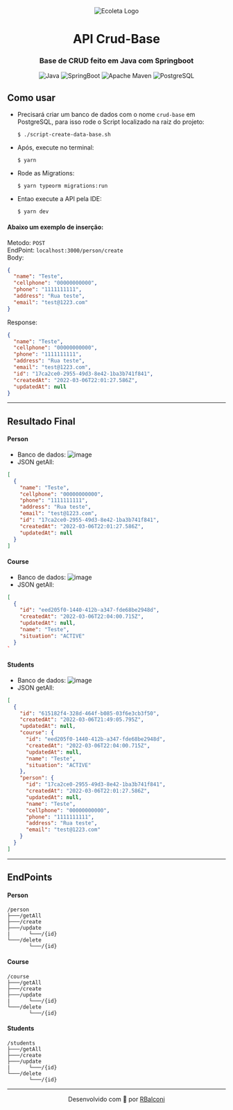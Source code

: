 <div align="center">
  <img src="https://user-images.githubusercontent.com/18688446/156849342-809790ed-df9d-4497-b94e-9cff0540c7a0.png" alt="Ecoleta Logo" /> 
  <br/> 
  <h1>API Crud-Base</h1>
  <h3>Base de CRUD feito em Java com Springboot</h3>
</div>

<p align="center">
    <img src="https://img.shields.io/static/v1?label=Java&message=11&color=DC143C&style=flat-square&logo=Java" alt="Java" />
    <img src="https://img.shields.io/static/v1?label=SpringBoot&message=2.6.4&color=7CFC00&style=flat-square&logo=SpringBoot" alt="SpringBoot" />
    <img src="https://img.shields.io/static/v1?label=Apache Maven&message=3.6.3&color=DC143C&style=flat-square&logo=Apache Maven" alt="Apache Maven" />
    <img src="https://img.shields.io/static/v1?label=PostgreSQL&message=14.2&color=1E90FF&style=flat-square&logo=PostgreSQL&logoColor=1E90FF" alt="PostgreSQL" />

</p>

## Como usar

- Precisará criar um banco de dados com o nome `crud-base` em PostgreSQL, para isso rode o Script localizado na raiz do projeto:

  ```
  $ ./script-create-data-base.sh
  ```

- Após, execute no terminal:
  ```
  $ yarn
  ```
- Rode as Migrations:

  ```
  $ yarn typeorm migrations:run
  ```

- Entao execute a API pela IDE:
  ```
  $ yarn dev
  ```

#### Abaixo um exemplo de inserção:

Metodo: `POST` </br>
EndPoint: `localhost:3000/person/create` </br>
Body:

```json
{
  "name": "Teste",
  "cellphone": "00000000000",
  "phone": "1111111111",
  "address": "Rua teste",
  "email": "test@1223.com"
}
```

Response:

```json
{
  "name": "Teste",
  "cellphone": "00000000000",
  "phone": "1111111111",
  "address": "Rua teste",
  "email": "test@1223.com",
  "id": "17ca2ce0-2955-49d3-8e42-1ba3b741f841",
  "createdAt": "2022-03-06T22:01:27.586Z",
  "updatedAt": null
}
```

---

## Resultado Final

#### Person

- Banco de dados:
  ![image](https://user-images.githubusercontent.com/18688446/156852703-036646a8-2530-4d0e-9071-0fbfd3b5eabd.png)
- JSON getAll:

```json
[
  {
    "name": "Teste",
    "cellphone": "00000000000",
    "phone": "1111111111",
    "address": "Rua teste",
    "email": "test@1223.com",
    "id": "17ca2ce0-2955-49d3-8e42-1ba3b741f841",
    "createdAt": "2022-03-06T22:01:27.586Z",
    "updatedAt": null
  }
]
```

#### Course

- Banco de dados:
  ![image](https://user-images.githubusercontent.com/18688446/156853320-f7b2b54c-ca04-4893-b994-216038796667.png)
- JSON getAll:

```json
[
  {
    "id": "eed205f0-1440-412b-a347-fde68be2948d",
    "createdAt": "2022-03-06T22:04:00.715Z",
    "updatedAt": null,
    "name": "Teste",
    "situation": "ACTIVE"
  }
`
```

#### Students

- Banco de dados:
  ![image](https://user-images.githubusercontent.com/18688446/156853599-d8637363-063f-4125-aa0d-f79b08abc435.png)
- JSON getAll:

```json
[
  {
    "id": "615182f4-328d-464f-b085-03f6e3cb3f50",
    "createdAt": "2022-03-06T21:49:05.795Z",
    "updatedAt": null,
    "course": {
      "id": "eed205f0-1440-412b-a347-fde68be2948d",
      "createdAt": "2022-03-06T22:04:00.715Z",
      "updatedAt": null,
      "name": "Teste",
      "situation": "ACTIVE"
    },
    "person": {
      "id": "17ca2ce0-2955-49d3-8e42-1ba3b741f841",
      "createdAt": "2022-03-06T22:01:27.586Z",
      "updatedAt": null,
      "name": "Teste",
      "cellphone": "00000000000",
      "phone": "1111111111",
      "address": "Rua teste",
      "email": "test@1223.com"
    }
  }
]
```

---

## EndPoints

#### Person

```
/person
├───/getAll
├───/create
├───/update
|      └───/{id}
└───/delete
       └───/{id}
```

#### Course

```
/course
├───/getAll
├───/create
├───/update
|      └───/{id}
└───/delete
       └───/{id}
```

#### Students

```
/students
├───/getAll
├───/create
├───/update
|      └───/{id}
└───/delete
       └───/{id}
```

---

<p align="center">
  Desenvolvido com 💜 por <a href="https://www.linkedin.com/in/rafael-balconi/">RBalconi</a>
</p>

